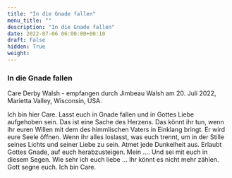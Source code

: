 ```yaml
---
title: "In die Gnade fallen"
menu_title: ""
description: "In die Gnade fallen"
date: 2022-07-06 06:00:00+00:10
draft: False
hidden: True
weight:
---
```

### In die Gnade fallen

Care Derby Walsh - empfangen durch Jimbeau Walsh am 20. Juli 2022, Marietta Valley, Wisconsin, USA.

Ich bin hier Care. Lasst euch in Gnade fallen und in Gottes Liebe aufgehoben sein. Das ist eine Sache des Herzens. Das könnt ihr tun, wenn ihr euren Willen mit dem des himmlischen Vaters in Einklang bringt. Er wird eure Seele öffnen. Wenn ihr alles loslasst, was euch trennt, um in der Stille seines Lichts und seiner Liebe zu sein. Atmet jede Dunkelheit aus. Erlaubt Gottes Gnade, auf euch herabzusteigen. Mein .... Und sei mit euch in diesem Segen. Wie sehr ich euch liebe ... Ihr könnt es nicht mehr zählen. Gott segne euch. Ich bin Care.